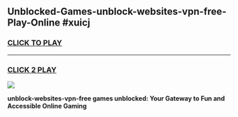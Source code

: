
## Unblocked-Games-unblock-websites-vpn-free-Play-Online #xuicj
<h3>
<a href="https://news.freeplayer.one?title=unblock-websites-vpn-free&ref=3">CLICK TO PLAY</a></h3>
<hr>

<h3>
<a href="https://news.freeplayer.one?title=unblock-websites-vpn-free&ref=3">CLICK 2 PLAY</a>
  
</h3>

<a href="https://news.freeplayer.one?title=unblock-websites-vpn-free&ref=3"><img src="https://clearcache.store/games.png"></a>


**unblock-websites-vpn-free games unblocked: Your Gateway to Fun and Accessible Online Gaming**
